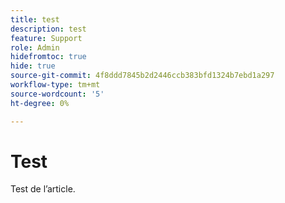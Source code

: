 ```yaml
---
title: test
description: test
feature: Support
role: Admin
hidefromtoc: true
hide: true
source-git-commit: 4f8ddd7845b2d2446ccb383bfd1324b7ebd1a297
workflow-type: tm+mt
source-wordcount: '5'
ht-degree: 0%

---
```


# Test

Test de l’article.
